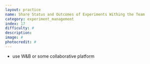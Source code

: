 ```yaml
---
layout: practice
name: Share Status and Outcomes of Experiments Withing the Team
category: experiment_management
index: 17
difficulty: #
description:
image: #
photocredit: #
---
```



- use W&B or some collaborative platform